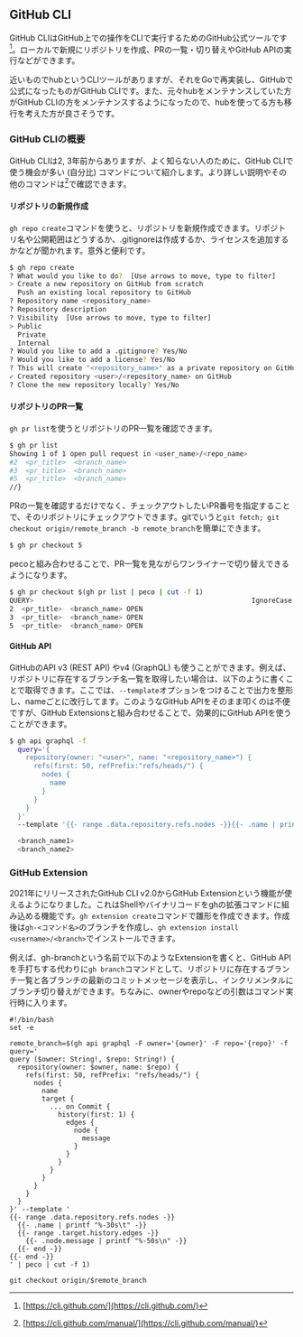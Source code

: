## GitHub CLI
GitHub CLIはGitHub上での操作をCLIで実行するためのGitHub公式ツールです[^github_cli]。ローカルで新規にリポジトリを作成、PRの一覧・切り替えやGitHub APIの実行などができます。

近いものでhubというCLIツールがありますが、それをGoで再実装し、GitHubで公式になったものがGitHub CLIです。また、元々hubをメンテナンスしていた方がGitHub CLIの方をメンテナンスするようになったので、hubを使ってる方も移行を考えた方が良さそうです。

### GitHub CLIの概要
GitHub CLIは2, 3年前からありますが、よく知らない人のために、GitHub CLIで使う機会が多い (自分比) コマンドについて紹介します。より詳しい説明やその他のコマンドは[^github_cli_manual]で確認できます。

#### リポジトリの新規作成
`gh repo create`コマンドを使うと、リポジトリを新規作成できます。リポジトリ名や公開範囲はどうするか、.gitignoreは作成するか、ライセンスを追加するかなどが聞かれます。意外と便利です。

```bash
$ gh repo create
? What would you like to do?  [Use arrows to move, type to filter]
> Create a new repository on GitHub from scratch
  Push an existing local repository to GitHub
? Repository name <repository_name>
? Repository description
? Visibility  [Use arrows to move, type to filter]
> Public
  Private
  Internal
? Would you like to add a .gitignore? Yes/No
? Would you like to add a license? Yes/No
? This will create "<repository_name>" as a private repository on GitHub. Continue? Yes
✓ Created repository <user>/<repository_name> on GitHub
? Clone the new repository locally? Yes/No
```

#### リポジトリのPR一覧
`gh pr list`を使うとリポジトリのPR一覧を確認できます。

```bash
$ gh pr list
Showing 1 of 1 open pull request in <user_name>/<repo_name>
#2  <pr_title>  <branch_name>
#3  <pr_title>  <branch_name>
#5  <pr_title>  <branch_name>
//}
```

PRの一覧を確認するだけでなく、チェックアウトしたいPR番号を指定することで、そのリポジトリにチェックアウトできます。gitでいうと`git fetch; git checkout origin/remote_branch -b remote_branch`を簡単にできます。

```bash
$ gh pr checkout 5
```

pecoと組み合わせることで、PR一覧を見ながらワンライナーで切り替えできるようになります。

```bash
$ gh pr checkout $(gh pr list | peco | cut -f 1)
QUERY>                                                      IgnoreCase [1 (1/1)]
2  <pr_title>  <branch_name> OPEN
3  <pr_title>  <branch_name> OPEN
5  <pr_title>  <branch_name> OPEN
```



#### GitHub API
GitHubのAPI v3 (REST API) やv4 (GraphQL) も使うことができます。例えば、リポジトリに存在するブランチ名一覧を取得したい場合は、以下のように書くことで取得できます。ここでは、`--template`オプションをつけることで出力を整形し、nameごとに改行してます。このようなGitHub APIをそのまま叩くのは不便ですが、GitHub Extensionsと組み合わせることで、効果的にGitHub APIを使うことができます。

```bash
$ gh api graphql -f
  query='{
    repository(owner: "<user>", name: "<repository_name>") {
      refs(first: 50, refPrefix:"refs/heads/") {
        nodes {
          name
        }
      }
    }
  }'
  --template '{{- range .data.repository.refs.nodes -}}{{- .name | printf "%s\\n" -}}{{- end -}}'

  <branch_name1>
  <branch_name2>
```

### GitHub Extension
2021年にリリースされたGitHub CLI v2.0からGitHub Extensionという機能が使えるようになりました。これはShellやバイナリコードをghの拡張コマンドに組み込める機能です。`gh extension create`コマンドで雛形を作成できます。作成後は`gh-<コマンド名>`のブランチを作成し、`gh extension install <username>/<branch>`でインストールできます。

例えば、gh-branchという名前で以下のようなExtensionを書くと、GitHub APIを手打ちする代わりに`gh branch`コマンドとして、リポジトリに存在するブランチ一覧と各ブランチの最新のコミットメッセージを表示し、インクリメンタルにブランチ切り替えができます。ちなみに、ownerやrepoなどの引数はコマンド実行時に入ります。

```shell
#!/bin/bash
set -e

remote_branch=$(gh api graphql -F owner='{owner}' -F repo='{repo}' -f query='
query ($owner: String!, $repo: String!) {
  repository(owner: $owner, name: $repo) {
    refs(first: 50, refPrefix: "refs/heads/") {
      nodes {
        name
        target {
          ... on Commit {
            history(first: 1) {
              edges {
                node {
                  message
                }
              }
            }
          }
        }
      }
    }
  }
}' --template '
{{- range .data.repository.refs.nodes -}}
  {{- .name | printf "%-30s\t" -}}
  {{- range .target.history.edges -}}
    {{- .node.message | printf "%-50s\n" -}}
  {{- end -}}
{{- end -}}
' | peco | cut -f 1)

git checkout origin/$remote_branch
```

[^github_cli]: [https://cli.github.com/](https://cli.github.com/)
[^github_cli_manual]: [https://cli.github.com/manual/](https://cli.github.com/manual/)
